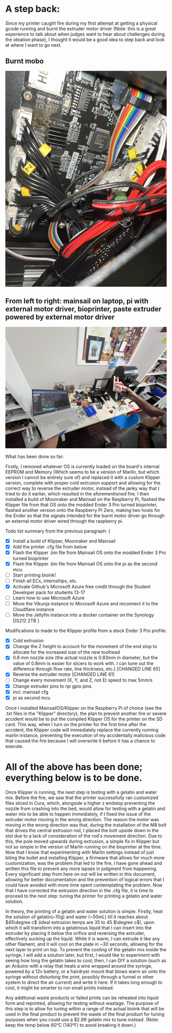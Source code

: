 # A step back:

Since my printer caught fire during my first attempt at getting a physical gcode running and burnt the extruder motor driver (Note: this is a great experience to talk about when judges want to hear about challenges during the ideation phase), I thought it would be a good idea to step back and look at where I want to go next.

## Burnt mobo
![burnt mobo](media/burnt_mobo.JPEG)

## From left to right: mainsail on laptop, pi with external motor driver, bioprinter, paste extruder powered by external motor driver
![aerial shot](media/pi_with_external_motor_driver.JPEG)

What has been done so far:

Firstly, I removed whatever OS is currently loaded on the board's internal EEPROM and Memory (Which seems to be a version of Marlin, but which version I cannot be entirely sure of) and replaced it with a custom Klipper version, complete with proper cold extrusion support and allowing for the correct way to reverse the extruder motor, instead of the janky way that I tried to do it earlier, which resulted in the aforementioned fire. I then installed a build of Moonraker and Mainsail on the Raspberry Pi, flashed the Klipper file from that OS onto the modded Ender 3 Pro turned bioprinter, flashed another version onto the Raspberry Pi Zero, making two hosts for the Ender so that the signals intended for the burnt motor driver go through an external motor driver wired through the raspberry pi.

Todo list summary from the previous paragraph:
{
- [x] Install a build of Klipper, Moonraker and Mainsail
- [x] Add the printer .cfg file from below
- [x] Flash the Klipper .bin file from Mainsail OS onto the modded Ender 3 Pro turned bioprinter
- [x] Flash the Klipper .bin file from Mainsail OS onto the pi as the second mcu
- [ ] Start printing bioink!
- [ ] Finish all ECs, internships, etc.
- [x] Activate Github's Microsoft Azure free credit through the Student Developer pack for students 13-17
- [ ] Learn how to use Microsoft Azure
- [ ] Move the Vikunja instance to Microsoft Azure and reconnect it to the Cloudflare instance
- [ ] Move the Jellyfin instance into a docker container on the Synology DS212 2TB
}

Modifications to made to the Klipper profile from a stock Ender 3 Pro profile:

- [x] Cold extrusion
- [x] Change the Z height to account for the movement of the end stop to allocate for the increased size of the new toolhead
- [x] 0.8 mm nozzle size (the actual nozzle is 0.83mm in diameter, but the value of 0.8mm is easier for slicers to work with. I can tune out the difference through flow rate, line thickness, etc.) [CHANGED LINE 65]
- [x] Reverse the extruder motor [CHANGED LINE 61]
- [ ] Change every movement (X, Y, and Z, not E) speed to max 5mm/s 
- [x] Change extruder pins to rpi gpio pins
- [x] incl. mainsail cfg
- [x] pi as second mcu

Once I installed MainsailOS/Klipper on the Raspberry Pi of choice (see the .txt files in the "Klipper" directory), the plan to prevent another fire or severe accident would be to put the compiled Klipper OS for the printer on the SD card. This way, when I turn on the printer for the first time after the accident, the Klipper code will immediately replace the currently running marlin instance, preventing the execution of my accidentally malicious code that caused the fire because I will overwrite it before it has a chance to execute.

# All of the above has been done; everything below is to be done.

Once Klipper is running, the next step is testing with a gelatin and water mix. Before the fire, we saw that the printer successfully ran customized files sliced in Cura, which, alongside a higher z endstop preventing the nozzle from crashing into the bed, would allow for testing with a gelatin and water mix to be able to happen immediately, if I fixed the issue of the extruder motor moving in the wrong direction. The reason the motor was moving in the wrong direction was that, during the installation of the M8 bolt that drives the central extrusion rod, I placed the bolt upside down in the slot due to a lack of consideration of the rod's movement direction. Due to this, the pole moved upwards during extrusion, a simple fix in Klipper but not so simple in the version of Marlin running on the bioprinter at the time. Now that I know that experimenting with Marlin settings instead of just biting the bullet and installing Klipper, a firmware that allows for much more customization, was the problem that led to the fire, I have gone ahead and written this file to prevent any more lapses in judgment from happening. Every significant step from here on out will be written in this document, allowing for better documentation and the prevention of logical errors that I could have avoided with more time spent contemplating the problem. Now that I have corrected the extrusion direction in the .cfg file, it is time to proceed to the next step: tuning the printer for printing a gelatin and water solution.

In theory, the printing of a gelatin and water solution is simple. Firstly, heat the solution of gelatin(~10g) and water (~50mL) till it reaches about $45\degree c$ (ideal extrusion temps are 35 to 45 $\degree c$), upon which it will transform into a gelatinous liquid that I can insert into the extruder by placing it below the orifice and reversing the extruder, effectively sucking up the liquid. While it is warm, I can extrude it like any other filament, and it will cool on the plate in ~30 seconds, allowing for the next layer to print on top. To prevent the cooling of the gelatin mix inside the syringe, I will add a solution later, but first, I would like to experiment with seeing how long the gelatin takes to cool; then, I can DIY a solution (such as an Arduino with a relay that heats a wire wrapped around the syringe, powered by a 12v battery, or a hairdryer mount that blows warm air onto the syringe without disturbing the print, possibly through a funnel or other system to direct the air current) and write it here. If it takes long enough to cool, it might be smarter to run small prints instead.  

Any additional waste products or failed prints can be reheated into liquid form and reprinted, allowing for testing without wastage. The purpose of this step is to allow for tuning within a range of the actual bioink that will be used in the final product to prevent the waste of the final product for tuning purposes when you could use a $2.99 gelatin mix to tune instead. (Note: keep the temp below 60°C (140°F) to avoid breaking it down.)
